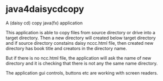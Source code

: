 # java4daisycdcopy
A (daisy cd) copy java(fx) application

This application is able to copy files from source directory or drive into a target directory.
Then a new directory will created below target directory and if source directory constains daisy nccc.html file, then created new directory has book title and creators in the directory name.

But if there is no ncc.html file, the application will ask the name of new directory and it is checking that there is not any the same name directory.

The application gui controls, buttons etc are working with screen readers.
